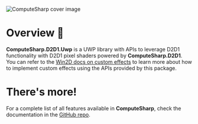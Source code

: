 ![ComputeSharp cover image](https://user-images.githubusercontent.com/10199417/108635546-3512ea00-7480-11eb-8172-99bc59f4eb6f.png)

# Overview 📖

**ComputeSharp.D2D1.Uwp** is a UWP library with APIs to leverage D2D1 functionality with D2D1 pixel shaders powered by **ComputeSharp.D2D1**. You can refer to the [Win2D docs on custom effects](https://learn.microsoft.com/en-us/windows/apps/develop/win2d/custom-effects) to learn more about how to implement custom effects using the APIs provided by this package.

# There's more!

For a complete list of all features available in **ComputeSharp**, check the documentation in the [GitHub repo](https://github.com/Sergio0694/ComputeSharp).
